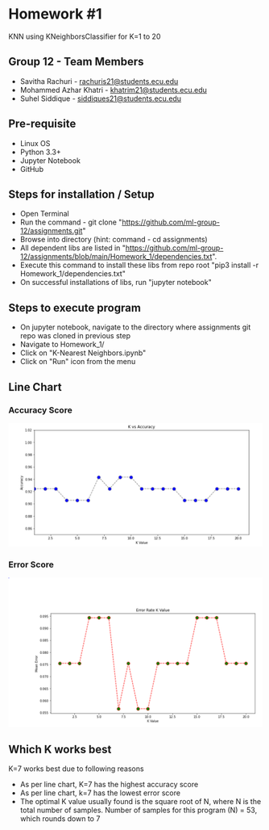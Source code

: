 Homework #1
===================================

KNN using KNeighborsClassifier for K=1 to 20

## Group 12 - Team Members
* Savitha Rachuri - rachuris21@students.ecu.edu
* Mohammed Azhar Khatri - khatrim21@students.ecu.edu
* Suhel Siddique - siddiques21@students.ecu.edu

## Pre-requisite
* Linux OS
* Python 3.3+
* Jupyter Notebook
* GitHub

## Steps for installation / Setup
* Open Terminal
* Run the command - git clone "https://github.com/ml-group-12/assignments.git"
* Browse into directory (hint: command - cd assignments)
* All dependent libs are listed in "https://github.com/ml-group-12/assignments/blob/main/Homework_1/dependencies.txt". 
* Execute this command to install these libs from repo root "pip3 install -r Homework_1/dependencies.txt"
* On successful installations of libs, run "jupyter notebook"

## Steps to execute program
* On jupyter notebook, navigate to the directory where assignments git repo was cloned in previous step
* Navigate to Homework_1/
* Click on "K-Nearest Neighbors.ipynb"
* Click on "Run" icon from the menu

## Line Chart
### Accuracy Score
![image info](./accuracy.png)
### Error Score
![image info](./error.png)

## Which K works best
K=7 works best due to following reasons
* As per line chart, K=7 has the highest accuracy score
* As per line chart, k=7 has the lowest error score
* The optimal K value usually found is the square root of N, where N is the total number of samples. Number of samples for this program (N) = 53, which rounds down to 7

